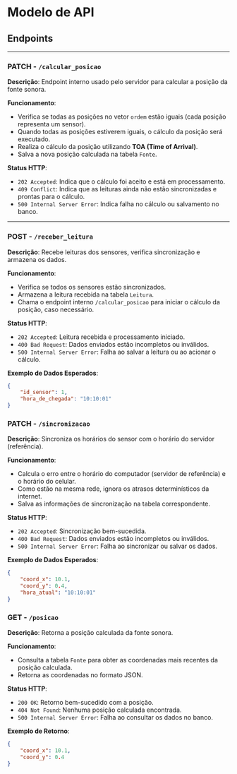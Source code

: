 # Modelo de API

## **Endpoints**

---

### **PATCH - `/calcular_posicao`**
**Descrição**: Endpoint interno usado pelo servidor para calcular a posição da fonte sonora.

**Funcionamento**:
- Verifica se todas as posições no vetor `ordem` estão iguais (cada posição representa um sensor).
- Quando todas as posições estiverem iguais, o cálculo da posição será executado.
- Realiza o cálculo da posição utilizando **TOA (Time of Arrival)**.
- Salva a nova posição calculada na tabela `Fonte`.

**Status HTTP**:
- `202 Accepted`: Indica que o cálculo foi aceito e está em processamento.
- `409 Conflict`: Indica que as leituras ainda não estão sincronizadas e prontas para o cálculo.
- `500 Internal Server Error`: Indica falha no cálculo ou salvamento no banco.

---

### **POST - `/receber_leitura`**
**Descrição**: Recebe leituras dos sensores, verifica sincronização e armazena os dados.

**Funcionamento**:
- Verifica se todos os sensores estão sincronizados.
- Armazena a leitura recebida na tabela `Leitura`.
- Chama o endpoint interno `/calcular_posicao` para iniciar o cálculo da posição, caso necessário.

**Status HTTP**:
- `202 Accepted`: Leitura recebida e processamento iniciado.
- `400 Bad Request`: Dados enviados estão incompletos ou inválidos.
- `500 Internal Server Error`: Falha ao salvar a leitura ou ao acionar o cálculo.

**Exemplo de Dados Esperados**:
```json
{
    "id_sensor": 1,
    "hora_de_chegada": "10:10:01"
}

```

### **PATCH - `/sincronizacao`**
**Descrição**: Sincroniza os horários do sensor com o horário do servidor (referência).

**Funcionamento**:
- Calcula o erro entre o horário do computador (servidor de referência) e o horário do celular.
- Como estão na mesma rede, ignora os atrasos determinísticos da internet.
- Salva as informações de sincronização na tabela correspondente.

**Status HTTP**:
- `202 Accepted`: Sincronização bem-sucedida.
- `400 Bad Request`: Dados enviados estão incompletos ou inválidos.
- `500 Internal Server Error`: Falha ao sincronizar ou salvar os dados.

**Exemplo de Dados Esperados**:
```json
{
    "coord_x": 10.1,
    "coord_y": 0.4,
    "hora_atual": "10:10:01"
}
```

### **GET - `/posicao`**
**Descrição**: Retorna a posição calculada da fonte sonora.

**Funcionamento**:
- Consulta a tabela `Fonte` para obter as coordenadas mais recentes da posição calculada.
- Retorna as coordenadas no formato JSON.

**Status HTTP**:
- `200 OK`: Retorno bem-sucedido com a posição.
- `404 Not Found`: Nenhuma posição calculada encontrada.
- `500 Internal Server Error`: Falha ao consultar os dados no banco.

**Exemplo de Retorno**:
```json
{
    "coord_x": 10.1,
    "coord_y": 0.4
}
```






